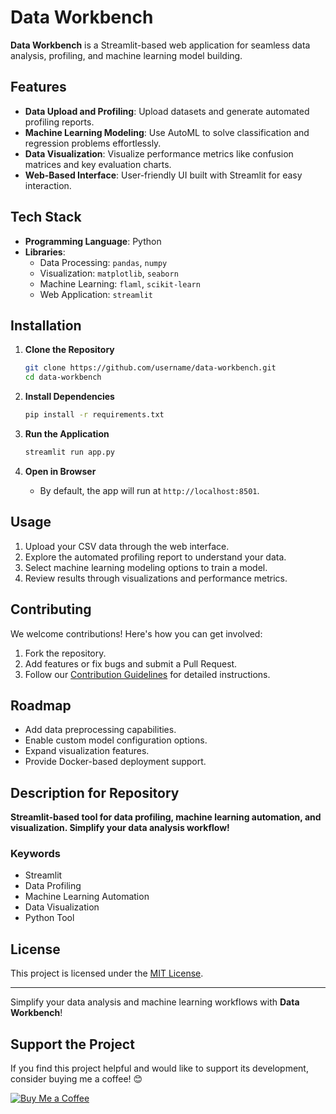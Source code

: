 # Data Workbench

**Data Workbench** is a Streamlit-based web application for seamless data analysis, profiling, and machine learning model building.

## Features

- **Data Upload and Profiling**: Upload datasets and generate automated profiling reports.
- **Machine Learning Modeling**: Use AutoML to solve classification and regression problems effortlessly.
- **Data Visualization**: Visualize performance metrics like confusion matrices and key evaluation charts.
- **Web-Based Interface**: User-friendly UI built with Streamlit for easy interaction.

## Tech Stack

- **Programming Language**: Python
- **Libraries**:
  - Data Processing: `pandas`, `numpy`
  - Visualization: `matplotlib`, `seaborn`
  - Machine Learning: `flaml`, `scikit-learn`
  - Web Application: `streamlit`

## Installation

1. **Clone the Repository**
   ```bash
   git clone https://github.com/username/data-workbench.git
   cd data-workbench
   ```

2. **Install Dependencies**
   ```bash
   pip install -r requirements.txt
   ```

3. **Run the Application**
   ```bash
   streamlit run app.py
   ```

4. **Open in Browser**
   - By default, the app will run at `http://localhost:8501`.

## Usage

1. Upload your CSV data through the web interface.
2. Explore the automated profiling report to understand your data.
3. Select machine learning modeling options to train a model.
4. Review results through visualizations and performance metrics.

## Contributing

We welcome contributions! Here's how you can get involved:
1. Fork the repository.
2. Add features or fix bugs and submit a Pull Request.
3. Follow our [Contribution Guidelines](CONTRIBUTING.md) for detailed instructions.

## Roadmap

- Add data preprocessing capabilities.
- Enable custom model configuration options.
- Expand visualization features.
- Provide Docker-based deployment support.

## Description for Repository

**Streamlit-based tool for data profiling, machine learning automation, and visualization. Simplify your data analysis workflow!**

### Keywords
- Streamlit
- Data Profiling
- Machine Learning Automation
- Data Visualization
- Python Tool

## License

This project is licensed under the [MIT License](LICENSE).

---

Simplify your data analysis and machine learning workflows with **Data Workbench**!


## Support the Project

If you find this project helpful and would like to support its development, consider buying me a coffee! 😊

[![Buy Me a Coffee](https://img.shields.io/badge/Buy%20Me%20a%20Coffee-Support%20Developer-yellow)](https://buymeacoffee.com/enkiluv)
